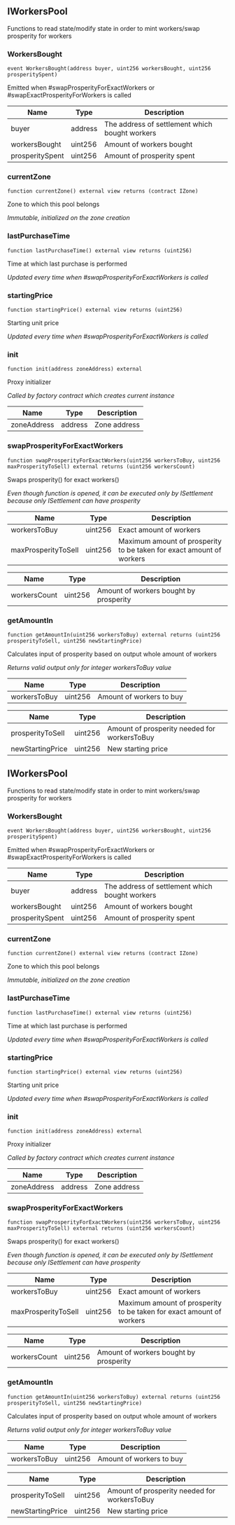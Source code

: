 ## IWorkersPool


Functions to read state/modify state in order to mint workers/swap prosperity for workers





### WorkersBought

```solidity
event WorkersBought(address buyer, uint256 workersBought, uint256 prosperitySpent)
```

Emitted when #swapProsperityForExactWorkers or #swapExactProsperityForWorkers is called


| Name | Type | Description |
| ---- | ---- | ----------- |
| buyer | address | The address of settlement which bought workers |
| workersBought | uint256 | Amount of workers bought |
| prosperitySpent | uint256 | Amount of prosperity spent |



### currentZone

```solidity
function currentZone() external view returns (contract IZone)
```

Zone to which this pool belongs

_Immutable, initialized on the zone creation_




### lastPurchaseTime

```solidity
function lastPurchaseTime() external view returns (uint256)
```

Time at which last purchase is performed

_Updated every time when #swapProsperityForExactWorkers is called_




### startingPrice

```solidity
function startingPrice() external view returns (uint256)
```

Starting unit price

_Updated every time when #swapProsperityForExactWorkers is called_




### init

```solidity
function init(address zoneAddress) external
```

Proxy initializer

_Called by factory contract which creates current instance_

| Name | Type | Description |
| ---- | ---- | ----------- |
| zoneAddress | address | Zone address |



### swapProsperityForExactWorkers

```solidity
function swapProsperityForExactWorkers(uint256 workersToBuy, uint256 maxProsperityToSell) external returns (uint256 workersCount)
```

Swaps prosperity() for exact workers()

_Even though function is opened, it can be executed only by ISettlement because only ISettlement can have prosperity_

| Name | Type | Description |
| ---- | ---- | ----------- |
| workersToBuy | uint256 | Exact amount of workers |
| maxProsperityToSell | uint256 | Maximum amount of prosperity to be taken for exact amount of workers |

| Name | Type | Description |
| ---- | ---- | ----------- |
| workersCount | uint256 | Amount of workers bought by prosperity |


### getAmountIn

```solidity
function getAmountIn(uint256 workersToBuy) external returns (uint256 prosperityToSell, uint256 newStartingPrice)
```

Calculates input of prosperity based on output whole amount of workers

_Returns valid output only for integer workersToBuy value_

| Name | Type | Description |
| ---- | ---- | ----------- |
| workersToBuy | uint256 | Amount of workers to buy |

| Name | Type | Description |
| ---- | ---- | ----------- |
| prosperityToSell | uint256 | Amount of prosperity needed for workersToBuy |
| newStartingPrice | uint256 | New starting price |


## IWorkersPool


Functions to read state/modify state in order to mint workers/swap prosperity for workers





### WorkersBought

```solidity
event WorkersBought(address buyer, uint256 workersBought, uint256 prosperitySpent)
```

Emitted when #swapProsperityForExactWorkers or #swapExactProsperityForWorkers is called


| Name | Type | Description |
| ---- | ---- | ----------- |
| buyer | address | The address of settlement which bought workers |
| workersBought | uint256 | Amount of workers bought |
| prosperitySpent | uint256 | Amount of prosperity spent |



### currentZone

```solidity
function currentZone() external view returns (contract IZone)
```

Zone to which this pool belongs

_Immutable, initialized on the zone creation_




### lastPurchaseTime

```solidity
function lastPurchaseTime() external view returns (uint256)
```

Time at which last purchase is performed

_Updated every time when #swapProsperityForExactWorkers is called_




### startingPrice

```solidity
function startingPrice() external view returns (uint256)
```

Starting unit price

_Updated every time when #swapProsperityForExactWorkers is called_




### init

```solidity
function init(address zoneAddress) external
```

Proxy initializer

_Called by factory contract which creates current instance_

| Name | Type | Description |
| ---- | ---- | ----------- |
| zoneAddress | address | Zone address |



### swapProsperityForExactWorkers

```solidity
function swapProsperityForExactWorkers(uint256 workersToBuy, uint256 maxProsperityToSell) external returns (uint256 workersCount)
```

Swaps prosperity() for exact workers()

_Even though function is opened, it can be executed only by ISettlement because only ISettlement can have prosperity_

| Name | Type | Description |
| ---- | ---- | ----------- |
| workersToBuy | uint256 | Exact amount of workers |
| maxProsperityToSell | uint256 | Maximum amount of prosperity to be taken for exact amount of workers |

| Name | Type | Description |
| ---- | ---- | ----------- |
| workersCount | uint256 | Amount of workers bought by prosperity |


### getAmountIn

```solidity
function getAmountIn(uint256 workersToBuy) external returns (uint256 prosperityToSell, uint256 newStartingPrice)
```

Calculates input of prosperity based on output whole amount of workers

_Returns valid output only for integer workersToBuy value_

| Name | Type | Description |
| ---- | ---- | ----------- |
| workersToBuy | uint256 | Amount of workers to buy |

| Name | Type | Description |
| ---- | ---- | ----------- |
| prosperityToSell | uint256 | Amount of prosperity needed for workersToBuy |
| newStartingPrice | uint256 | New starting price |


